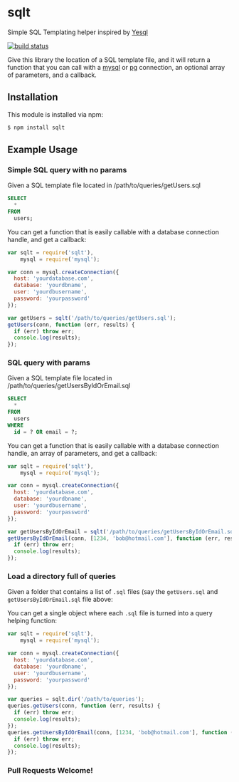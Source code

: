 # sqlt

Simple SQL Templating helper inspired by [Yesql](https://github.com/krisajenkins/yesql)

[![build status](https://secure.travis-ci.org/eugeneware/sqlt.png)](http://travis-ci.org/eugeneware/sqlt)

Give this library the location of a SQL template file, and it will return a function that
you can call with a [mysql](https://www.npmjs.org/package/mysql) or [pg](https://www.npmjs.org/package/pg) connection, an optional array of parameters, and a callback.

## Installation

This module is installed via npm:

``` bash
$ npm install sqlt
```

## Example Usage

### Simple SQL query with no params

Given a SQL template file located in /path/to/queries/getUsers.sql

``` sql
SELECT
  *
FROM
  users;
```

You can get a function that is easily callable with a database connection
handle, and get a callback:

``` js
var sqlt = require('sqlt'),
    mysql = require('mysql');

var conn = mysql.createConnection({
  host: 'yourdatabase.com',
  database: 'yourdbname',
  user: 'yourdbusername',
  password: 'yourpassword'
});

var getUsers = sqlt('/path/to/queries/getUsers.sql');
getUsers(conn, function (err, results) {
  if (err) throw err;
  console.log(results);
});
```

### SQL query with params

Given a SQL template file located in /path/to/queries/getUsersByIdOrEmail.sql

``` sql
SELECT
  *
FROM
  users
WHERE
  id = ? OR email = ?;
```

You can get a function that is easily callable with a database connection
handle, an array of parameters, and get a callback:

``` js
var sqlt = require('sqlt'),
    mysql = require('mysql');

var conn = mysql.createConnection({
  host: 'yourdatabase.com',
  database: 'yourdbname',
  user: 'yourdbusername',
  password: 'yourpassword'
});

var getUsersByIdOrEmail = sqlt('/path/to/queries/getUsersByIdOrEmail.sql');
getUsersByIdOrEmail(conn, [1234, 'bob@hotmail.com'], function (err, results) {
  if (err) throw err;
  console.log(results);
});
```

### Load a directory full of queries

Given a folder that contains a list of `.sql` files (say the `getUsers.sql` and
`getUsersByIdOrEmail.sql` file above:

You can get a single object where each `.sql` file is turned into a query
helping function:

``` js
var sqlt = require('sqlt'),
    mysql = require('mysql');

var conn = mysql.createConnection({
  host: 'yourdatabase.com',
  database: 'yourdbname',
  user: 'yourdbusername',
  password: 'yourpassword'
});

var queries = sqlt.dir('/path/to/queries');
queries.getUsers(conn, function (err, results) {
  if (err) throw err;
  console.log(results);
});
queries.getUsersByIdOrEmail(conn, [1234, 'bob@hotmail.com'], function (err, results) {
  if (err) throw err;
  console.log(results);
});
```

### Pull Requests Welcome!
